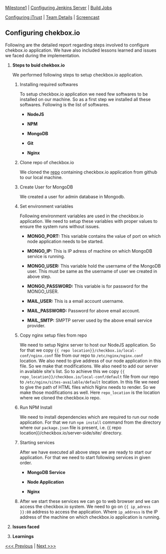 [Milestone1](README.md) | [Configuring Jenkins Server](Jenkins.md) | [Build Jobs](JenkinsJobBuilder.md)

[Configuring iTrust](ITrust.md) | [Team Details](Team.md) | [Screencast](Screencast.md)

Configuring chekbox.io
----------------------------------

Following are the detailed report regarding steps involved to configure chekbox.io application. We have also included lessons learned and issues we faced during the implementation.

1. **Steps to buid chekbox.io**

	We performed following steps to setup checkbox.io application.
	
	1. Installing required softwares
		
		To setup checkbox.io application we need few softwares to be installed on our machine. So as a first step we installed all these softwares. Following is the list of softwares.
		
		- **NodeJS**
		
		- **NPM**
		
		- **MongoDB**
		
		- **Git**
		
		- **Nginx**
	
	2. Clone repo of checkbox.io
	
		We cloned the [repo](https://github.com/chrisparnin/checkbox.io.git) containing checkbox.io application from github to our local machine.
	
	3. Create User for MongoDB
	
		We created a user for admin database in Mongodb.
		
	4. Set environment variables
	
		Following environment variables are used in the checkbox.io application. We need to setup these variables with proper values to ensure the system runs without issues.
		
		- **MONGO_PORT:** This variable contains the value of port on which node application needs to be started. 
		
		- **MONGO_IP:** This is IP adress of machine on which MongoDB service is running.
		
		- **MONGO_USER:** This variable hold the username of the MongoDB user. This must be same as the username of user we created in above step.
		
		- **MONGO_PASSWORD:** This variable is for password for the MONGO_USER.
		
		- **MAIL_USER:** This is a email account username. 
		
		- **MAIL_PASSWORD:** Password for above email account.
		
		- **MAIL_SMTP:** SMPTP server used by the above email service provider.
		
	5. Copy nginx setup files from repo

		We need to setup Nginx server to host our NodeJS application. So for that we copy `{{ repo location}}/checkbox.io/local-conf/nginx.conf` file from our repo to `/etc/nginx/nginx.conf` location. We also need to give address of our node application in this file. So we make that modifications. We also need to add our server in available site's list. So to achieve this we copy `{{ repo_location}}/checkbox.io/local-conf/default` file from our repo to `/etc/nginx/sites-available/default` location. In this file we need to give the path of HTML files which Nginx needs to render. So we make those modifications as well. Here `repo_location` is the location where we cloned the checkbox.io repo.
		
	6. Run NPM Install
	
		We need to install dependencies which are required to run our node application. For that we run `npm install` command from the directory where our `package.json` file is present, i.e. {{ repo location}}/checkbox.io/server-side/site/ directory.
		
	7. Starting services
	
		After we have executed all above steps we are ready to start our application. For that we need to start following services in given order.
		
		- **MongoDB Service**
		
		- **Node Application**
		
		- **Nginx**

	8. After we start these services we can go to web browser and we can access the checkbox.io system. We need to go on `{{ ip_adress }}:80` address to access the application. Where `ip_address` is the IP address of the machine on which checkbox.io application is running.
	
2. **Issues faced**

3. **Learnings**

[<<< Previous](JenkinsJobBuilder.md) | [Next >>>](ITrust.md)